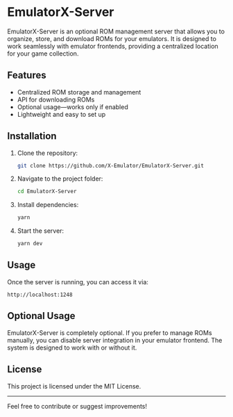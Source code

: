 # EmulatorX-Server

EmulatorX-Server is an optional ROM management server that allows you to organize, store, and download ROMs for your emulators. It is designed to work seamlessly with emulator frontends, providing a centralized location for your game collection.

## Features

- Centralized ROM storage and management
- API for downloading ROMs
- Optional usage—works only if enabled
- Lightweight and easy to set up

## Installation

1. Clone the repository:
   ```sh
   git clone https://github.com/X-Emulator/EmulatorX-Server.git
   ```
2. Navigate to the project folder:
   ```sh
   cd EmulatorX-Server
   ```
3. Install dependencies:
   ```sh
   yarn
   ```
4. Start the server:
   ```sh
   yarn dev
   ```

## Usage

Once the server is running, you can access it via:
```
http://localhost:1248
```

## Optional Usage

EmulatorX-Server is completely optional. If you prefer to manage ROMs manually, you can disable server integration in your emulator frontend. The system is designed to work with or without it.

## License

This project is licensed under the MIT License.

---

Feel free to contribute or suggest improvements!
